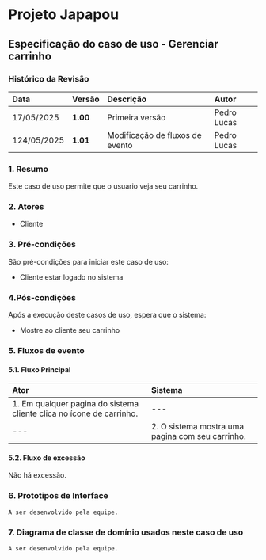 # Projeto Japapou

## Especificação do caso de uso - Gerenciar carrinho

### Histórico da Revisão
|  Data  | Versão | Descrição | Autor |
|:-------|:-------|:----------|:------|
| 17/05/2025 | **1.00** | Primeira versão  | Pedro Lucas |
| 124/05/2025 | **1.01** | Modificação de fluxos de evento  | Pedro Lucas |


### 1. Resumo 
Este caso de uso permite que o usuario veja seu carrinho.


### 2. Atores 
- Cliente


### 3. Pré-condições
São pré-condições para iniciar este caso de uso:
- Cliente estar logado no sistema


### 4.Pós-condições
Após a execução deste casos de uso, espera que o sistema:
- Mostre ao cliente seu carrinho


### 5. Fluxos de evento

#### 5.1. Fluxo Principal 
|  Ator  | Sistema |
|:-------|:------- |
|1. Em qualquer pagina do sistema cliente clica no ícone de carrinho. | --- |
| --- |2. O sistema mostra uma pagina com seu carrinho.| --- |

#### 5.2. Fluxo de excessão 
Não há excessão.


### 6. Prototipos de Interface
`A ser desenvolvido pela equipe.`


### 7. Diagrama de classe de domínio usados neste caso de uso
`A ser desenvolvido pela equipe.`
